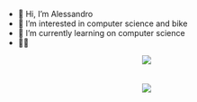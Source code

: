 - 👋 Hi, I’m Alessandro
- 👀 I’m interested in computer science and bike
- 🌱 I’m currently learning on computer science
- 🚵‍💻


<div align="center" >
  <img align="center" src="https://github-profile-trophy.vercel.app/?username=AlessandroS94&theme=flat&margin-w=20&no-frame=true" />
  <br /><br /><br />
  <img align="center" src="https://github-readme-stats.vercel.app/api?username=AlessandroS94&show_icons=true" />
</div>